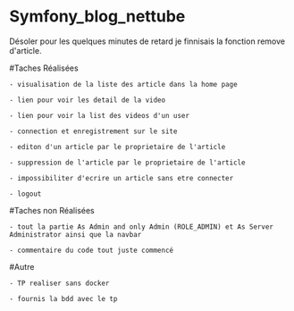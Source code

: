 # Symfony_blog_nettube


Désoler pour les quelques minutes de retard je finnisais la fonction remove d'article.

#Taches Réalisées

	- visualisation de la liste des article dans la home page
	
	- lien pour voir les detail de la video
	
	- lien pour voir la list des videos d'un user
	
	- connection et enregistrement sur le site
	
	- editon d'un article par le proprietaire de l'article
	
	- suppression de l'article par le proprietaire de l'article
	
	- impossibiliter d'ecrire un article sans etre connecter
	
	- logout

#Taches non Réalisées

	- tout la partie As Admin and only Admin (ROLE_ADMIN) et As Server Administrator ainsi que la navbar
	
	- commentaire du code tout juste commencé

#Autre 

	- TP realiser sans docker
	
	- fournis la bdd avec le tp 

